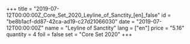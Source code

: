 +++
title = "2019-07-12T00:00:00Z_Core_Set_2020_Leyline_of_Sanctity_[en]_false"
id = "be8b1acf-dd87-42ca-ad19-c27d21066030"
date = "2019-07-12T00:00:00Z"
name = "Leyline of Sanctity"
lang = ["en"]
price = "5.16"
quantity = 4
foil = false
set = "Core Set 2020"
+++
